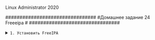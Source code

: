 Linux Administrator 2020

################################
#Домашнее задание 24 Freeeipa  #
################################
         
         

<details>
<summary><code>1. Установить FreeIPA </code></summary>

Примчение:

Предварительно поправил "hostname" машины на 

```
freeipa.otus.lan

```
А так же занес соответсвующие записи в /etc/hosts

```
192.168.100.160 freeipa.otus.lan freeipa

```

Тут за нас все сделает ansible, собстно отрывок таска, а так достаточно установить два пакета
<code>ipa-server и ipa-server-dns</code>

```
 - name: install freeipa
    yum:
     name:
      - net-tools
      - vim
      - wget
      - mc
      - ipa-server
      - bind
      - bind-dyndb-ldap
      - ipa-server-dns

```
Настройку тоже за нас делает Ansible, но можно и в ручную в интеративном режиме <code>ipa-server-install</code>


в итоге должно получиться такой успешный вывод

После установки проверяем статус фриипы


```
[vagrant@freeipa ~]$ sudo -i
[root@freeipa ~]# ipactl status
Directory Service: RUNNING
krb5kdc Service: RUNNING
kadmin Service: RUNNING
httpd Service: RUNNING
ipa-custodia Service: RUNNING
ntpd Service: RUNNING
pki-tomcatd Service: RUNNING
ipa-otpd Service: RUNNING
ipa: INFO: The ipactl command was successful
[root@freeipa ~]# 


```


```

[root@freeipa ~]# netstat -ntlpa
Active Internet connections (servers and established)
Proto Recv-Q Send-Q Local Address           Foreign Address         State       PID/Program name    
tcp        0      0 0.0.0.0:749             0.0.0.0:*               LISTEN      8707/kadmind        
tcp        0      0 0.0.0.0:111             0.0.0.0:*               LISTEN      341/rpcbind         
tcp        0      0 0.0.0.0:464             0.0.0.0:*               LISTEN      8707/kadmind        
tcp        0      0 0.0.0.0:22              0.0.0.0:*               LISTEN      12108/sshd          
tcp        0      0 0.0.0.0:88              0.0.0.0:*               LISTEN      12001/krb5kdc       
tcp        0      0 127.0.0.1:25            0.0.0.0:*               LISTEN      967/master          
tcp        0      0 192.168.100.160:58028   192.168.100.160:389     ESTABLISHED 12074/sssd_be       
tcp        0      0 10.0.2.15:22            10.0.2.2:41658          ESTABLISHED 6207/sshd: vagrant  
tcp        0      0 10.0.2.15:22            10.0.2.2:42678          ESTABLISHED 13458/sshd: vagrant 
tcp6       0      0 :::389                  :::*                    LISTEN      11960/ns-slapd      
tcp6       0      0 ::1:8005                :::*                    LISTEN      11295/java          
tcp6       0      0 ::1:8009                :::*                    LISTEN      11295/java          
tcp6       0      0 :::749                  :::*                    LISTEN      8707/kadmind        
tcp6       0      0 :::111                  :::*                    LISTEN      341/rpcbind         
tcp6       0      0 :::80                   :::*                    LISTEN      11615/httpd         
tcp6       0      0 :::8080                 :::*                    LISTEN      11295/java          
tcp6       0      0 :::464                  :::*                    LISTEN      8707/kadmind        
tcp6       0      0 :::22                   :::*                    LISTEN      12108/sshd          
tcp6       0      0 :::88                   :::*                    LISTEN      12001/krb5kdc       
tcp6       0      0 ::1:25                  :::*                    LISTEN      967/master          
tcp6       0      0 :::443                  :::*                    LISTEN      11615/httpd         
tcp6       0      0 :::8443                 :::*                    LISTEN      11295/java          
tcp6       0      0 :::636                  :::*                    LISTEN      11960/ns-slapd      
tcp6       0      0 192.168.100.160:636     192.168.100.160:59108   ESTABLISHED 11960/ns-slapd      
tcp6       0      0 192.168.100.160:59106   192.168.100.160:636     ESTABLISHED 11295/java          
tcp6       0      0 192.168.100.160:389     192.168.100.160:58028   ESTABLISHED 11960/ns-slapd      
tcp6       0      0 192.168.100.160:636     192.168.100.160:59106   ESTABLISHED 11960/ns-slapd      
tcp6       0      0 192.168.100.160:59160   192.168.100.160:636     ESTABLISHED 11295/java          
tcp6       0      0 192.168.100.160:59108   192.168.100.160:636     ESTABLISHED 11295/java          
tcp6       0      0 192.168.100.160:59114   192.168.100.160:636     ESTABLISHED 11295/java          
tcp6       0      0 192.168.100.160:636     192.168.100.160:59160   ESTABLISHED 11960/ns-slapd      
tcp6       0      0 192.168.100.160:636     192.168.100.160:59114   ESTABLISHED 11960/ns-slapd      
[root@freeipa ~]# exit



</details>



<details>

<summary><code>Написать Ansible playbook для конфигурации клиента</code></summary>

Здесь так же основную конфигурацию выполняет Ansible

```
- name: set hostname
    hostname:
      name: client.otus.lan  // тут меняем наше имя с client на client.otus.lan



  - name: Add multiple repositories
    yum_repository:
      name: epel
      description: EPEL YUM repo
      file: external_repos
      baseurl: https://download.fedoraproject.org/pub/epel/$releasever/$basearch/
      gpgcheck: no                                                                  // тут добавляем репу epel


  - name: install epel-release
    yum:
     name:
      - epel-release                         // устанавливаем репу
     state: latest
    tags: install-packages


  - name: Change hosts         // прописываем в hosts ip и name фриипы ( не стал заморачиваться с днс)
    replace:
      path: /etc/hosts
      regexp: '127.0.0.1.*'
      replace: '192.168.100.160 freeipa.otus.lan freeipa'




  - name: Disable SELinux        // отключаем selinux ( в задании не сказано, что бы он был обязательно включен )))
    selinux:
      state: disabled


  - name: start firewalld       // стартуем firewalld и доб. в автозагрузку
    systemd:
      name: firewalld
      state: started
      enabled: yes



  - name: open freeipa-ldap  // прописываем правла для фриипы
    firewalld:
      service: freeipa-ldap
      permanent: yes
      state: enabled


  - name: open freeipa-ldaps
    firewalld:
      service: freeipa-ldaps
      permanent: yes
      state: enabled


  - name: firewalld reload    // reload
    raw: firewall-cmd --reload
    ignore_errors: yes




  - name: install freeipa-client   //установка необходимых пакетов
    yum:
     name:
      - net-tools
      - zip
      - unzip
      - wget
      - mc
      - vim
      - realmd
      - iperf3
      - ipa-client


  - name: join domain otus.lan     // добавляем клиента во фриипу ( можно было просто ipa-client-install) но я попробовал автоматизировать.
    raw: ipa-client-install -d \
        --domain=otus.lan \
        --server=freeipa.otus.lan \
        --realm=OTUS.LAN \
        --principal=admin \
        --password=qwepoi123 \
        --enable-dns-updates -U



```

Проверяем нашего клиента

```
[root@client ~]# realm list
otus.lan
  type: kerberos
  realm-name: OTUS.LAN
  domain-name: example.lan
  configured: kerberos-member
  server-software: ipa
  client-software: sssd
  required-package: ipa-client
  required-package: oddjob
  required-package: oddjob-mkhomedir
  required-package: sssd
  login-formats: %U
  login-policy: allow-realm-logins
[root@client ~]# 

```

</details>


<details>
<summary><code>3*. Настроить аутентификацию по SSH-ключам</code></summary>

```


```

</details>




<details>
<summary><code>4**. Firewall должен быть включен на сервере и на клиенте.</code></summary>

Исходя из документации <code>https://www.freeipa.org/page/Quick_Start_Guide</code>  должны быть открыты следющие порты" 
Один открывает Kerberos, HTTP, HTTPS, DNS, NTP и LDAP, другой - тот же самый, что и LDAPS вместо LDAP (вам из коробки нужен LDAP).

Во всяком случае, с этими параметрами я смог подцепить клиента к серверу

```
# firewall-cmd --add-service=freeipa-ldap --add-service=freeipa-ldaps
# firewall-cmd --add-service=freeipa-ldap --add-service=freeipa-ldaps --permanent

```

firewall включен как на сервере, так и на клиенте, адаптирован под "ansible: task сервера:


```

- name: open freeipa-ldap
    firewalld:
      service: freeipa-ldap
      permanent: yes
      state: enabled


  - name: open freeipa-ldaps
    firewalld:
      service: freeipa-ldaps
      permanent: yes
      state: enabled



  - name: "firewalld reload"
    shell: "firewall-cmd --reload"
    ignore_errors: yes



```

</details>




